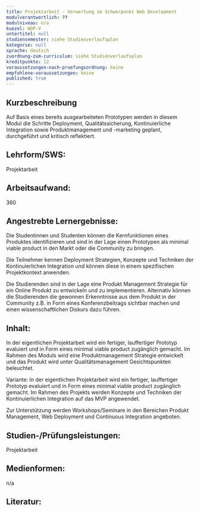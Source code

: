 ```yaml
---
title: Projektarbeit - Verwertung im Schwerpunkt Web Development
modulverantwortlich: ??
modulniveau: n/a
kuezel: WDP-V
untertitel: null
studiensemester: siehe Studienverlaufsplan
kategorie: null
sprache: deutsch
zuordnung-zum-curriculum: siehe Studienverlaufsplan
kreditpunkte: 12
voraussetzungen-nach-pruefungsordnung: keine
empfohlene-voraussetzungen: keine
published: true
---
```


## Kurzbeschreibung
Auf Basis eines bereits ausgearbeiteten Prototypen werden in diesem Modul die Schritte Deployment, Qualitätssicherung, Kontinuierliche Integration sowie Produktmanagement und -marketing geplant, durchgeführt und kritisch reflektiert.

## Lehrform/SWS: 
Projektarbeit

## Arbeitsaufwand: 
360

## Angestrebte Lernergebnisse:
Die Studentinnen und Studenten können die Kernfunktionen eines Produktes identifizieren und sind in der Lage einen Prototypen als minimal viable product in den Markt oder die Community zu bringen.

Die Teilnehmer kennen Deployment Strategien, Konzepte und Techniken der Kontinuierlichen Integration und können diese in einem spezifischen Projektkontext anwenden.

Die Studierenden sind in der Lage eine Produkt Management Strategie für ein Online Produkt zu entwickeln und zu implementieren. Alternativ können die Studierenden die gewonnen Erkenntnisse aus dem Produkt in der Community z.B. in Form eines Konferenzbeitrags sichtbar machen und einen wissenschaftlichen Diskurs dazu führen.

## Inhalt:
In der eigentlichen Projektarbeit wird ein fertiger, lauffertiger Prototyp evaluiert und in Form eines minimal viable product zugänglich gemacht. Im Rahmen des Moduls wird eine Produktmanagement Strategie entwickelt und das Produkt wird unter Qualitätsmanagement Gesichtspunkten beleuchtet. 

Variante: In der eigentlichen Projektarbeit wird ein fertiger, lauffertiger Prototyp evaluiert und in Form eines minimal viable product zugänglich gemacht. Im Rahmen des Projekts werden Konzepte und Techniken der Kontinuierlichen Integration auf das MVP angewendet.

Zur Unterstützung werden Workshops/Seminare in den Bereichen Produkt Management, Web Deployment und Continuous Integration angeboten.

## Studien-/Prüfungsleistungen:
Projektarbeit

## Medienformen:
n/a

## Literatur: